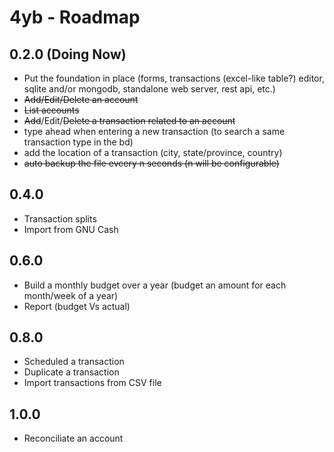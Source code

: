 4yb - Roadmap
=================

## 0.2.0 (Doing Now)

* Put the foundation in place (forms, transactions (excel-like table?) editor, sqlite and/or mongodb, standalone web server, rest api, etc.)
* ~~Add/Edit/Delete an account~~
* ~~List accounts~~
* ~~Add~~/Edit/~~Delete a transaction related to an account~~
*  type ahead when entering a new transaction (to search a same transaction type in the bd)
* add the location of a transaction (city, state/province, country)
* ~~auto backup the file evcery n seconds (n will be configurable)~~

## 0.4.0

* Transaction splits
* Import from GNU Cash

## 0.6.0

* Build a monthly budget over a year (budget an amount for each month/week of a year)
* Report (budget Vs actual)

## 0.8.0

* Scheduled a transaction
* Duplicate a transaction
* Import transactions from CSV file

## 1.0.0

* Reconciliate an account